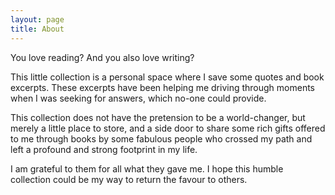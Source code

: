 ```yaml
---
layout: page
title: About
---
```


You love reading? And you also love writing? 

This little collection is a personal space where I save some quotes and book excerpts. These excerpts have been helping me driving through moments when I was seeking for answers, which no-one could provide.

This collection does not have the pretension to be a world-changer, but merely a little place to store, and a side door to share some rich gifts offered to me through books by some fabulous people who crossed my path and left a profound and strong footprint in my life.

I am grateful to them for all what they gave me. I hope this humble collection could be my way to return the favour to others.